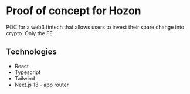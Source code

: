 # Proof of concept for Hozon

POC for a web3 fintech that allows users to invest their spare change into crypto.
Only the FE

## Technologies
- React
- Typescript
- Tailwind
- Next.js 13 - app router
